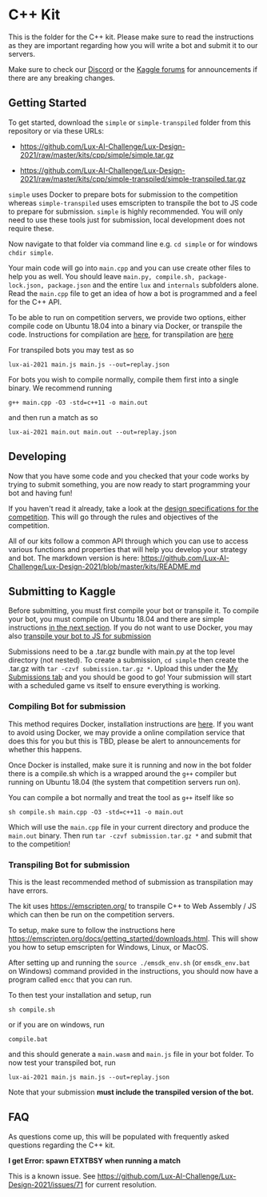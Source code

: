 # C++ Kit

This is the folder for the C++ kit. Please make sure to read the instructions as they are important regarding how you will write a bot and submit it to our servers.

Make sure to check our [Discord](https://discord.gg/aWJt3UAcgn) or the [Kaggle forums](https://www.kaggle.com/c/lux-ai-2021/discussion) for announcements if there are any breaking changes.

## Getting Started

To get started, download the `simple` or `simple-transpiled` folder from this repository or via these URLs: 
- https://github.com/Lux-AI-Challenge/Lux-Design-2021/raw/master/kits/cpp/simple/simple.tar.gz

- https://github.com/Lux-AI-Challenge/Lux-Design-2021/raw/master/kits/cpp/simple-transpiled/simple-transpiled.tar.gz

`simple` uses Docker to prepare bots for submission to the competition whereas `simple-transpiled` uses emscripten to transpile the bot to JS code to prepare for submission. `simple` is highly recommended. You will only need to use these tools just for submission, local development does not require these.

Now navigate to that folder via command line e.g. `cd simple` or for windows `chdir simple`.

Your main code will go into `main.cpp` and you can use create other files to help you as well. You should leave `main.py, compile.sh, package-lock.json, package.json` and the entire `lux` and `internals` subfolders alone. Read the `main.cpp` file to get an idea of how a bot is programmed and a feel for the C++ API.

To be able to run on competition servers, we provide two options, either compile code on Ubuntu 18.04 into a binary via Docker, or transpile the code. Instructions for compilation are [here](#Compiling-Bot-for-submission), for transpilation are [here](#Transpiling-Bot-for-submission)

For transpiled bots you may test as so

```
lux-ai-2021 main.js main.js --out=replay.json
```

For bots you wish to compile normally, compile them first into a single binary. We recommend running
```
g++ main.cpp -O3 -std=c++11 -o main.out
```

and then run a match as so

```
lux-ai-2021 main.out main.out --out=replay.json
```

## Developing

Now that you have some code and you checked that your code works by trying to submit something, you are now ready to start programming your bot and having fun!

If you haven't read it already, take a look at the [design specifications for the competition](https://lux-ai.org/specs-2021). This will go through the rules and objectives of the competition.

All of our kits follow a common API through which you can use to access various functions and properties that will help you develop your strategy and bot. The markdown version is here: https://github.com/Lux-AI-Challenge/Lux-Design-2021/blob/master/kits/README.md

## Submitting to Kaggle

Before submitting, you must first compile your bot or transpile it. To compile your bot, you must compile on Ubuntu 18.04 and there are simple instructions [in the next section](#Compiling-Bot-for-submission). If you do not want to use Docker, you may also [transpile your bot to JS for submission](#Transpiling-Bot-for-submission)

Submissions need to be a .tar.gz bundle with main.py at the top level directory
(not nested). To create a submission, `cd simple` then create the .tar.gz with
`tar -czvf submission.tar.gz *`. Upload this under the [My Submissions tab](https://www.kaggle.com/c/lux-ai-2021/submissions) and
you should be good to go! Your submission will start with a scheduled game vs
itself to ensure everything is working.

### Compiling Bot for submission

This method requires Docker, installation instructions are [here](https://docs.docker.com/get-docker/). If you want to avoid using Docker, we may provide a online compilation service that does this for you but this is TBD, please be alert to announcements for whether this happens.

Once Docker is installed, make sure it is running and now in the bot folder there is a compile.sh which is a wrapped around the `g++` compiler but running on Ubuntu 18.04 (the system that competition servers run on).

You can compile a bot normally and treat the tool as `g++` itself like so

```
sh compile.sh main.cpp -O3 -std=c++11 -o main.out
```

Which will use the `main.cpp` file in your current directory and produce the `main.out` binary. Then run `tar -czvf submission.tar.gz *` and submit that to the competition!


### Transpiling Bot for submission

This is the least recommended method of submission as transpilation may have errors.

The kit uses https://emscripten.org/ to transpile C++ to Web Assembly / JS which can then be run on the competition servers.

To setup, make sure to follow the instructions here https://emscripten.org/docs/getting_started/downloads.html. This will show you how to setup emscripten for Windows, Linux, or MacOS.

After setting up and running the `source ./emsdk_env.sh` (or `emsdk_env.bat` on Windows) command provided in the instructions, you should now have a program called `emcc` that you can run. 

To then test your installation and setup, run 

```
sh compile.sh
```

or if you are on windows, run

```
compile.bat
```

and this should generate a `main.wasm` and `main.js` file in your bot folder. To now test your transpiled bot, run

```
lux-ai-2021 main.js main.js --out=replay.json
```

Note that your submission **must include the transpiled version of the bot.** 

## FAQ

As questions come up, this will be populated with frequently asked questions regarding the C++ kit.

**I get Error: spawn ETXTBSY when running a match**

This is a known issue. See https://github.com/Lux-AI-Challenge/Lux-Design-2021/issues/71 for current resolution.


